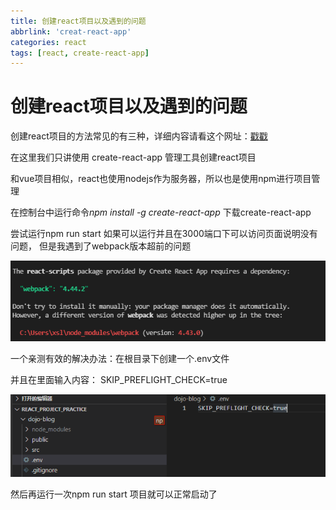 ```yaml
---
title: 创建react项目以及遇到的问题
abbrlink: 'creat-react-app'
categories: react
tags: [react, create-react-app]
---
```


# 创建react项目以及遇到的问题

创建react项目的方法常见的有三种，详细内容请看这个网址：[戳戳](https://www.html.cn/qa/css3/14955.html)



在这里我们只讲使用 create-react-app 管理工具创建react项目

和vue项目相似，react也使用nodejs作为服务器，所以也是使用npm进行项目管理

在控制台中运行命令*npm install -g create-react-app*  下载create-react-app

 尝试运行npm run start 如果可以运行并且在3000端口下可以访问页面说明没有问题， 但是我遇到了webpack版本超前的问题

![webpack-version-problem](../image/react/webpack-version-problem.png)

一个亲测有效的解决办法：在根目录下创建一个.env文件

并且在里面输入内容： SKIP_PREFLIGHT_CHECK=true 



![file-env](../image/react/file-env.png)

然后再运行一次npm run start 项目就可以正常启动了

